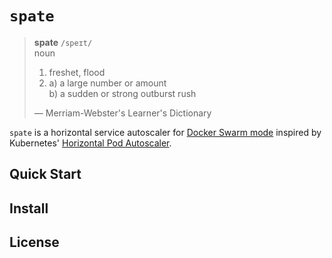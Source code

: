 # `spate`

> **spate** `/speɪt/`  
> noun
>
> 1. freshet, flood
> 2. a) a large number or amount  
>    b) a sudden or strong outburst rush
>
> — Merriam-Webster's Learner's Dictionary

`spate` is a horizontal service autoscaler for [Docker Swarm mode](https://docs.docker.com/engine/swarm/) inspired by Kubernetes' [Horizontal Pod Autoscaler](http://kubernetes.io/docs/user-guide/horizontal-pod-autoscaling/).

## Quick Start

<!-- TODO: Add content -->

## Install

<!-- TODO: Add content -->

## License

<!-- TODO: Add content -->
